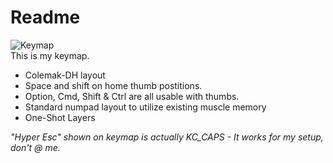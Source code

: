 # Readme
![Keymap](https://i.ibb.co/k16L2Zj/Screen-Shot-2022-01-28-at-1-36-19-PM.png)
\
This is my keymap.

- Colemak-DH layout
- Space and shift on home thumb postitions.
- Option, Cmd, Shift & Ctrl are all usable with thumbs.
- Standard numpad layout to utilize existing muscle memory
- One-Shot Layers

*"Hyper Esc" shown on keymap is actually KC_CAPS - It works for my setup, don't @ me.*